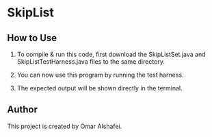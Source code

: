 # SkipList


## How to Use

1. To compile & run this code, first download the SkipListSet.java and SkipListTestHarness.java files to the same directory.

2. You can now use this program by running the test harness.

3. The expected output will be shown directly in the terminal.

## Author

This project is created by Omar Alshafei.